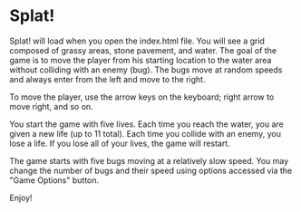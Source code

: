 Splat!
===============================

Splat! will load when you open the index.html file. You will see a grid composed of grassy areas, stone pavement, and water. The goal of the game is to move the player from his starting location to the water area without colliding with an enemy (bug). The bugs move at random speeds and always enter from the left and move to the right.

To move the player, use the arrow keys on the keyboard; right arrow to move right, and so on. 

You start the game with five lives. Each time you reach the water, you are given a new life (up to 11 total). Each time you collide with an enemy, you lose a life. If you lose all of your lives, the game will restart.

The game starts with five bugs moving at a relatively slow speed. You may change the number of bugs and their speed using options accessed via the "Game Options" button.

Enjoy!
